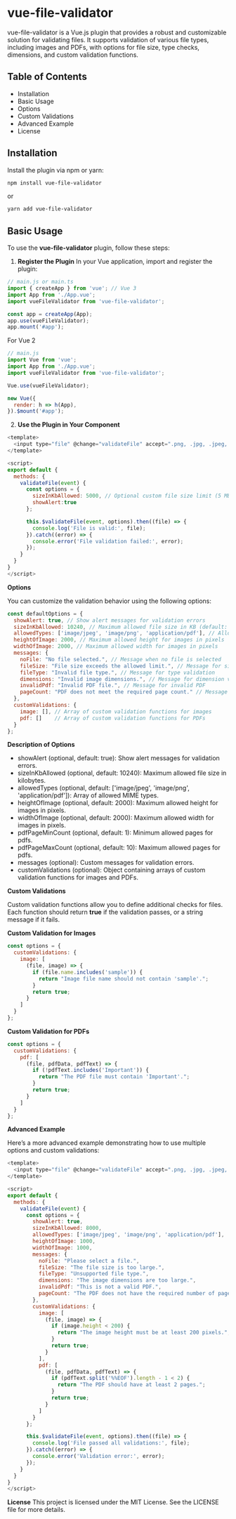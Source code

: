 # vue-file-validator

vue-file-validator is a Vue.js plugin that provides a robust and customizable solution for validating files. It supports validation of various file types, including images and PDFs, with options for file size, type checks, dimensions, and custom validation functions.

## Table of Contents
+ Installation
+ Basic Usage
+ Options
+ Custom Validations
+ Advanced Example
+ License


## Installation

Install the plugin via npm or yarn:

```sh
npm install vue-file-validator
```

or 
```sh
yarn add vue-file-validator

```

## Basic Usage
To use the **vue-file-validator** plugin, follow these steps:

1. **Register the Plugin**
In your Vue application, import and register the plugin:



```javascript
// main.js or main.ts
import { createApp } from 'vue'; // Vue 3
import App from './App.vue';
import vueFileValidator from 'vue-file-validator';

const app = createApp(App);
app.use(vueFileValidator);
app.mount('#app');

```

For Vue 2


```javascript
// main.js
import Vue from 'vue';
import App from './App.vue';
import vueFileValidator from 'vue-file-validator';

Vue.use(vueFileValidator);

new Vue({
  render: h => h(App),
}).$mount('#app');

```


2. **Use the Plugin in Your Component**


```javascript
<template>
  <input type="file" @change="validateFile" accept=".png, .jpg, .jpeg, .pdf" />
</template>

<script>
export default {
  methods: {
    validateFile(event) {
      const options = {
        sizeInKbAllowed: 5000, // Optional custom file size limit (5 MB)
        showAlert:true
      };

      this.$validateFile(event, options).then((file) => {
        console.log('File is valid:', file);
      }).catch((error) => {
        console.error('File validation failed:', error);
      });
    }
  }
}
</script>

```
**Options**

You can customize the validation behavior using the following options:

```javascript
const defaultOptions = {
  showAlert: true, // Show alert messages for validation errors
  sizeInKbAllowed: 10240, // Maximum allowed file size in KB (default: 10 MB)
  allowedTypes: ['image/jpeg', 'image/png', 'application/pdf'], // Allowed MIME types
  heightOfImage: 2000, // Maximum allowed height for images in pixels
  widthOfImage: 2000, // Maximum allowed width for images in pixels
  messages: {
    noFile: "No file selected.", // Message when no file is selected
    fileSize: "File size exceeds the allowed limit.", // Message for size validation
    fileType: "Invalid file type.", // Message for type validation
    dimensions: "Invalid image dimensions.", // Message for dimension validation
    invalidPdf: "Invalid PDF file.", // Message for invalid PDF
    pageCount: "PDF does not meet the required page count." // Message for PDF page count
  },
  customValidations: {
    image: [], // Array of custom validation functions for images
    pdf: []    // Array of custom validation functions for PDFs
  }
};
```

**Description of Options**

+ showAlert (optional, default: true): Show alert messages for validation errors.
+ sizeInKbAllowed (optional, default: 10240): Maximum allowed file size in kilobytes.
+ allowedTypes (optional, default: ['image/jpeg', 'image/png', 'application/pdf']): Array of allowed MIME types.
+ heightOfImage (optional, default: 2000): Maximum allowed height for images in pixels.
+ widthOfImage (optional, default: 2000): Maximum allowed width for images in pixels.
+ pdfPageMinCount (optional, default: 1): Minimum allowed pages for pdfs.
+ pdfPageMaxCount (optional, default: 10): Maximum allowed pages for pdfs.
+ messages (optional): Custom messages for validation errors.
+ customValidations (optional): Object containing arrays of custom validation functions for images and PDFs.

**Custom Validations**

Custom validation functions allow you to define additional checks for files. Each function should return **true** if the validation passes, or a string message if it fails.

**Custom Validation for Images**

```javascript
const options = {
  customValidations: {
    image: [
      (file, image) => {
        if (file.name.includes('sample')) {
          return "Image file name should not contain 'sample'.";
        }
        return true;
      }
    ]
  }
};

```
**Custom Validation for PDFs**

```javascript
const options = {
  customValidations: {
    pdf: [
      (file, pdfData, pdfText) => {
        if (!pdfText.includes('Important')) {
          return "The PDF file must contain 'Important'.";
        }
        return true;
      }
    ]
  }
};

```

**Advanced Example**

Here’s a more advanced example demonstrating how to use multiple options and custom validations:

```javascript
<template>
  <input type="file" @change="validateFile" accept=".png, .jpg, .jpeg, .pdf" />
</template>

<script>
export default {
  methods: {
    validateFile(event) {
      const options = {
        showAlert: true,
        sizeInKbAllowed: 8000,
        allowedTypes: ['image/jpeg', 'image/png', 'application/pdf'],
        heightOfImage: 1000,
        widthOfImage: 1000,
        messages: {
          noFile: "Please select a file.",
          fileSize: "The file size is too large.",
          fileType: "Unsupported file type.",
          dimensions: "The image dimensions are too large.",
          invalidPdf: "This is not a valid PDF.",
          pageCount: "The PDF does not have the required number of pages."
        },
        customValidations: {
          image: [
            (file, image) => {
              if (image.height < 200) {
                return "The image height must be at least 200 pixels.";
              }
              return true;
            }
          ],
          pdf: [
            (file, pdfData, pdfText) => {
              if (pdfText.split('%%EOF').length - 1 < 2) {
                return "The PDF should have at least 2 pages.";
              }
              return true;
            }
          ]
        }
      };

      this.$validateFile(event, options).then((file) => {
        console.log('File passed all validations:', file);
      }).catch((error) => {
        console.error('Validation error:', error);
      });
    }
  }
}
</script>

```

**License**
This project is licensed under the MIT License. See the LICENSE file for more details.
